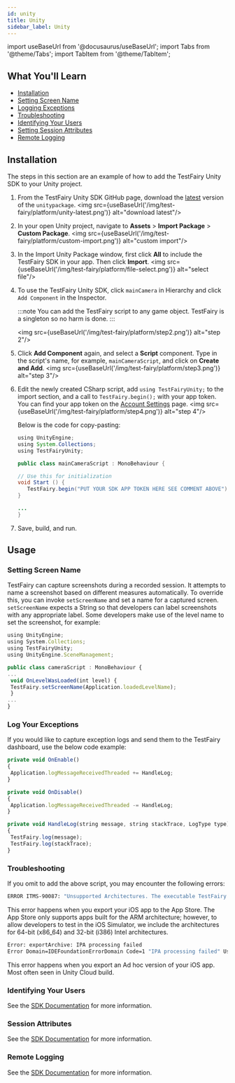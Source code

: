 ```yaml
---
id: unity
title: Unity
sidebar_label: Unity
---
```


import useBaseUrl from '@docusaurus/useBaseUrl';
import Tabs from '@theme/Tabs';
import TabItem from '@theme/TabItem';

## What You'll Learn

- [Installation](#installation)
- [Setting Screen Name](#set-screen-name)
- [Logging Exceptions](#log-exceptions)
- [Troubleshooting](#troubleshooting)
- [Identifying Your Users](#identify-users)
- [Setting Session Attributes](#session-attributes)
- [Remote Logging](#remote-logging)

## Installation

The steps in this section are an example of how to add the TestFairy Unity SDK to your Unity project.

1. From the TestFairy Unity SDK GitHub page, download the [latest](https://github.com/testfairy/testfairy-unity-plugin/releases) version of the `unitypackage`.
   <img src={useBaseUrl('/img/test-fairy/platform/unity-latest.png')} alt="download latest"/>

2. In your open Unity project, navigate to **Assets** > **Import Package** > **Custom Package**.
   <img src={useBaseUrl('/img/test-fairy/platform/custom-import.png')} alt="custom import"/>

3. In the Import Unity Package window, first click **All** to include the TestFairy SDK in your app. Then click **Import**.
   <img src={useBaseUrl('/img/test-fairy/platform/file-select.png')} alt="select file"/>

4. To use the TestFairy Unity SDK, click `mainCamera` in Hierarchy and click `Add Component` in the Inspector.

   :::note
   You can add the TestFairy script to any game object. TestFairy is a singleton so no harm is done.
   :::

   <img src={useBaseUrl('/img/test-fairy/platform/step2.png')} alt="step 2"/>

5. Click **Add Component** again, and select a **Script** component. Type in the script's name, for example, `mainCameraScript`, and click on **Create and Add**.
   <img src={useBaseUrl('/img/test-fairy/platform/step3.png')} alt="step 3"/>

6. Edit the newly created CSharp script, add `using TestFairyUnity;` to the import section, and a call to `TestFairy.begin();` with your app token. You can find your app token on the [Account Settings](https://app.testfairy.com/settings/#apptoken) page.
   <img src={useBaseUrl('/img/test-fairy/platform/step4.png')} alt="step 4"/>

   Below is the code for copy-pasting:

   ```java
   using UnityEngine;
   using System.Collections;
   using TestFairyUnity;

   public class mainCameraScript : MonoBehaviour {

   // Use this for initialization
   void Start () {
      TestFairy.begin("PUT YOUR SDK APP TOKEN HERE SEE COMMENT ABOVE");
   }

   ...
   }
   ```

7. Save, build, and run.

## Usage

### Setting Screen Name

TestFairy can capture screenshots during a recorded session. It attempts to name a screenshot based on different measures automatically. To override this, you can invoke `setScreenName` and set a name for a captured screen. `setScreenName` expects a String so that developers can label screenshots with any appropriate label. Some developers make use of the level name to set the screenshot, for example:

```js
using UnityEngine;
using System.Collections;
using TestFairyUnity;
using UnityEngine.SceneManagement;

public class cameraScript : MonoBehaviour {
...
 void OnLevelWasLoaded(int level) {
 TestFairy.setScreenName(Application.loadedLevelName);
 }
...
}
```

### Log Your Exceptions

If you would like to capture exception logs and send them to the TestFairy dashboard, use the below code example:

```js
private void OnEnable()
{
 Application.logMessageReceivedThreaded += HandleLog;
}

private void OnDisable()
{
 Application.logMessageReceivedThreaded -= HandleLog;
}

private void HandleLog(string message, string stackTrace, LogType type)
{
 TestFairy.log(message);
 TestFairy.log(stackTrace);
}
```

### Troubleshooting

If you omit to add the above script, you may encounter the following errors:

```bash
ERROR ITMS-90087: "Unsupported Architectures. The executable TestFairy.framework contains unsupported architectures '[x86_64, i386]'
```

This error happens when you export your iOS app to the App Store. The App Store only supports apps built for the ARM architecture; however, to allow developers to test in the iOS Simulator, we include the architectures for 64-bit (x86_64) and 32-bit (i386) Intel architectures.

```bash
Error: exportArchive: IPA processing failed
Error Domain=IDEFoundationErrorDomain Code=1 "IPA processing failed" UserInfo={NSLocalizedDescription=IPA processing failed}
```

This error happens when you export an Ad hoc version of your iOS app. Most often seen in Unity Cloud build.

### Identifying Your Users

See the [SDK Documentation](/test-fairy/sdk/identifying-users#unity) for more information.

### Session Attributes

See the [SDK Documentation](/test-fairy/sdk/session-attributes#unity) for more information.

### Remote Logging

See the [SDK Documentation](/test-fairy/sdk/remote-logging#unity) for more information.
